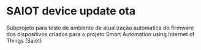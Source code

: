 # SAIOT device update ota
Subprojeto para teste de ambiente de atualização automatica do firmware dos dispositivos criados para o projeto Smart Automation using Internet of Things (Saiot)
